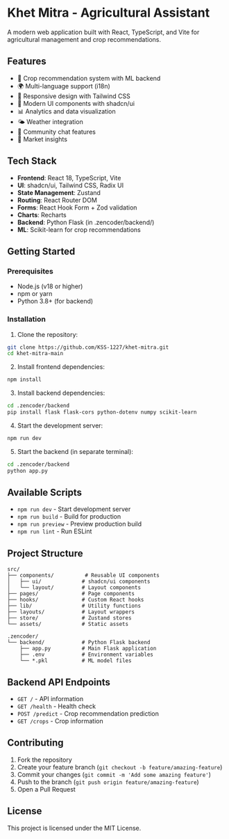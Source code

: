 # Khet Mitra - Agricultural Assistant

A modern web application built with React, TypeScript, and Vite for agricultural management and crop recommendations.

## Features

- 🌾 Crop recommendation system with ML backend
- 🌍 Multi-language support (i18n)
- 📱 Responsive design with Tailwind CSS
- 🎨 Modern UI components with shadcn/ui
- 📊 Analytics and data visualization
- 🌤️ Weather integration
- 💬 Community chat features
- 🛒 Market insights

## Tech Stack

- **Frontend**: React 18, TypeScript, Vite
- **UI**: shadcn/ui, Tailwind CSS, Radix UI
- **State Management**: Zustand
- **Routing**: React Router DOM
- **Forms**: React Hook Form + Zod validation
- **Charts**: Recharts
- **Backend**: Python Flask (in .zencoder/backend/)
- **ML**: Scikit-learn for crop recommendations

## Getting Started

### Prerequisites

- Node.js (v18 or higher)
- npm or yarn
- Python 3.8+ (for backend)

### Installation

1. Clone the repository:

```bash
git clone https://github.com/KSS-1227/khet-mitra.git
cd khet-mitra-main
```

2. Install frontend dependencies:

```bash
npm install
```

3. Install backend dependencies:

```bash
cd .zencoder/backend
pip install flask flask-cors python-dotenv numpy scikit-learn
```

4. Start the development server:

```bash
npm run dev
```

5. Start the backend (in separate terminal):

```bash
cd .zencoder/backend
python app.py
```

## Available Scripts

- `npm run dev` - Start development server
- `npm run build` - Build for production
- `npm run preview` - Preview production build
- `npm run lint` - Run ESLint

## Project Structure

```
src/
├── components/          # Reusable UI components
│   ├── ui/             # shadcn/ui components
│   └── layout/         # Layout components
├── pages/              # Page components
├── hooks/              # Custom React hooks
├── lib/                # Utility functions
├── layouts/            # Layout wrappers
├── store/              # Zustand stores
└── assets/             # Static assets

.zencoder/
└── backend/            # Python Flask backend
    ├── app.py          # Main Flask application
    ├── .env            # Environment variables
    └── *.pkl           # ML model files
```

## Backend API Endpoints

- `GET /` - API information
- `GET /health` - Health check
- `POST /predict` - Crop recommendation prediction
- `GET /crops` - Crop information

## Contributing

1. Fork the repository
2. Create your feature branch (`git checkout -b feature/amazing-feature`)
3. Commit your changes (`git commit -m 'Add some amazing feature'`)
4. Push to the branch (`git push origin feature/amazing-feature`)
5. Open a Pull Request

## License

This project is licensed under the MIT License.
